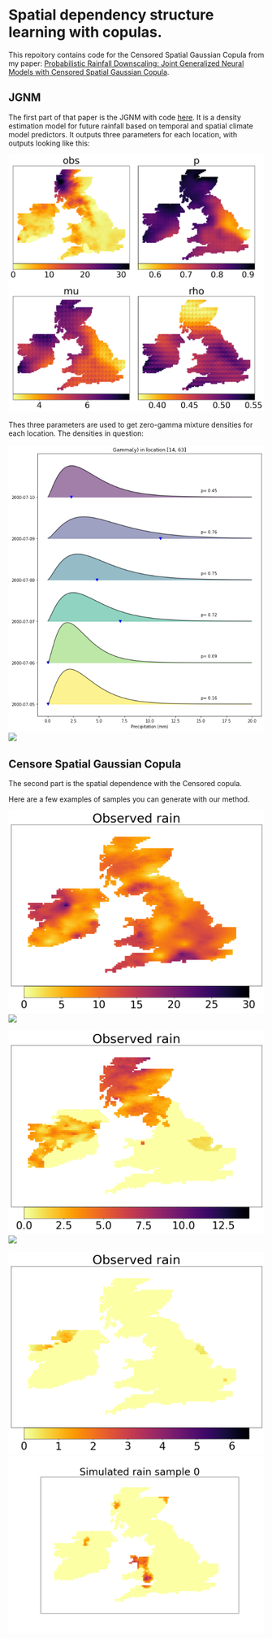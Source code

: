 # Spatial dependency structure learning with copulas.
This repoitory contains code for the Censored Spatial Gaussian Copula from my paper: [Probabilistic Rainfall Downscaling: Joint Generalized Neural Models
with Censored Spatial Gaussian Copula](https://arxiv.org/abs/2308.09827).

## JGNM
The first part of that paper is the JGNM with code [here](https://github.com/Rilwan-Adewoyin/NeuralGLM). It is a density estimation model for future rainfall based on temporal and spatial climate model predictors. It outputs three parameters for each location, with outputs looking like this:

![](https://github.com/Huk-David/SpaDep_VCop/blob/4Paper/body/Figures/obs_p_rho_mu.png)

Thes three parameters are used to get zero-gamma mixture densities for each location. The densities in question:

![](https://github.com/Huk-David/SpaDep_VCop/blob/4Paper/body/Figures/densities_shapes_20y.png)
![](https://github.com/Huk-David/SpaDep_VCop/blob/4Paper/body/Figures/ts_density.png)

## Censore Spatial Gaussian Copula
The second part is the spatial dependence with the Censored copula. 

Here are a few examples of samples you can generate with our method.

![](https://github.com/Huk-David/SpaDep_VCop/blob/4Paper/body/Figures/slideshow_observed_rain_day_3787.png)
![](https://github.com/Huk-David/SpaDep_VCop/blob/4Paper/body/Figures/slideshow%20day%203787.gif)

![](https://github.com/Huk-David/SpaDep_VCop/blob/4Paper/body/Figures/slideshow_observed_rain_day_1467.png)
![](https://github.com/Huk-David/SpaDep_VCop/blob/4Paper/body/Figures/slideshow%20day%201467.gif)

![](https://github.com/Huk-David/SpaDep_VCop/blob/4Paper/body/Figures/sliedshow%20observed%20rain%20day%202076.png)
![](https://github.com/Huk-David/SpaDep_VCop/blob/4Paper/body/Figures/slideshow%20day%202076.gif)



